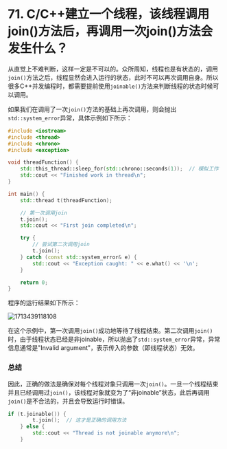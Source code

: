 # 71. C/C++建立一个线程，该线程调用join()方法后，再调用一次join()方法会发生什么？

从直觉上不难判断，这样一定是不可以的。众所周知，线程也是有状态的，调用`join()`方法之后，线程显然会进入运行的状态，此时不可以再次调用自身。所以很多C++并发编程时，都需要提前使用`joinable()`方法来判断线程的状态时候可以调用。

如果我们在调用了一次`join()`方法的基础上再次调用，则会抛出`std::system_error`异常，具体示例如下所示：

```c++
#include <iostream>
#include <thread>
#include <chrono>
#include <exception>

void threadFunction() {
    std::this_thread::sleep_for(std::chrono::seconds(1));  // 模拟工作
    std::cout << "Finished work in thread\n";
}

int main() {
    std::thread t(threadFunction);

    // 第一次调用join
    t.join();
    std::cout << "First join completed\n";

    try {
        // 尝试第二次调用join
        t.join();
    } catch (const std::system_error& e) {
        std::cout << "Exception caught: " << e.what() << '\n';
    }

    return 0;
}

```

程序的运行结果如下所示：

![1713439118108](C:\Users\HP\AppData\Roaming\Typora\typora-user-images\1713439118108.png)

在这个示例中，第一次调用`join()`成功地等待了线程结束。第二次调用`join()`时，由于线程状态已经是非joinable，所以抛出了`std::system_error`异常，异常信息通常是"Invalid argument"，表示传入的参数（即线程状态）无效。

### 总结

因此，正确的做法是确保对每个线程对象只调用一次`join()`。一旦一个线程结束并且已经调用过`join()`，该线程对象就变为了“非joinable”状态，此后再调用`join()`是不合法的，并且会导致运行时错误。

```c++
if (t.joinable()) {
        t.join();  // 这才是正确的调用方法
    } else {
        std::cout << "Thread is not joinable anymore\n";
    }
```

